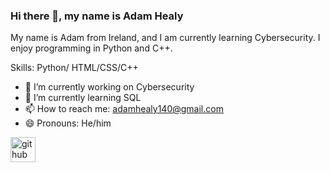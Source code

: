 ### Hi there 👋, my name is Adam Healy

My name is Adam from Ireland, and I am currently learning Cybersecurity. I enjoy programming in Python and C++.

Skills:  Python/ HTML/CSS/C++

- 🔭 I’m currently working on Cybersecurity 
- 🌱 I’m currently learning SQL 
- 📫 How to reach me: adamhealy140@gmail.com 
- 😄 Pronouns: He/him 


[<img src='https://cdn.jsdelivr.net/npm/simple-icons@3.0.1/icons/github.svg' alt='github' height='40'>](https://github.com/Adam-Healy)  


